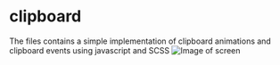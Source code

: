 # clipboard
The files contains a simple implementation of clipboard animations and clipboard events using javascript and SCSS 
![Image of screen](https://i.ibb.co/nCXhms3/Screenshot-34.png)
